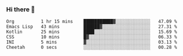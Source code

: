 ### Hi there 👋

<!--
**xandeer/xandeer** is a ✨ _special_ ✨ repository because its `README.md` (this file) appears on your GitHub profile.

Here are some ideas to get you started:

- 🔭 I’m currently working on ...
- 🌱 I’m currently learning ...
- 👯 I’m looking to collaborate on ...
- 🤔 I’m looking for help with ...
- 💬 Ask me about ...
- 📫 How to reach me: ...
- 😄 Pronouns: ...
- ⚡ Fun fact: ...
-->

<!--START_SECTION:waka-->

```text
Org          1 hr 15 mins    ███████████▓░░░░░░░░░░░░░   47.09 %
Emacs Lisp   43 mins         ██████▓░░░░░░░░░░░░░░░░░░   27.31 %
Kotlin       25 mins         ████░░░░░░░░░░░░░░░░░░░░░   15.69 %
CSS          10 mins         █▓░░░░░░░░░░░░░░░░░░░░░░░   06.33 %
INI          5 mins          ▓░░░░░░░░░░░░░░░░░░░░░░░░   03.13 %
Cheetah      0 secs          ░░░░░░░░░░░░░░░░░░░░░░░░░   00.28 %
```

<!--END_SECTION:waka-->

